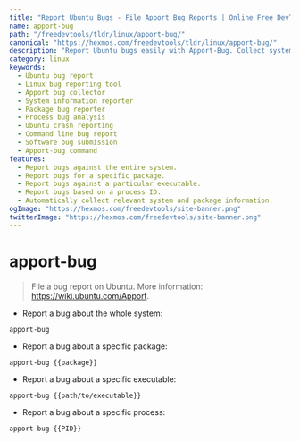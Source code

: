 ```yaml
---
title: "Report Ubuntu Bugs - File Apport Bug Reports | Online Free DevTools by Hexmos"
name: apport-bug
path: "/freedevtools/tldr/linux/apport-bug/"
canonical: "https://hexmos.com/freedevtools/tldr/linux/apport-bug/"
description: "Report Ubuntu bugs easily with Apport-Bug. Collect system information and package details for effective bug reporting. Free online tool, no registration required."
category: linux
keywords:
  - Ubuntu bug report
  - Linux bug reporting tool
  - Apport bug collector
  - System information reporter
  - Package bug reporter
  - Process bug analysis
  - Ubuntu crash reporting
  - Command line bug report
  - Software bug submission
  - Apport-bug command
features:
  - Report bugs against the entire system.
  - Report bugs for a specific package.
  - Report bugs against a particular executable.
  - Report bugs based on a process ID.
  - Automatically collect relevant system and package information.
ogImage: "https://hexmos.com/freedevtools/site-banner.png"
twitterImage: "https://hexmos.com/freedevtools/site-banner.png"
---
```


# apport-bug

> File a bug report on Ubuntu.
> More information: <https://wiki.ubuntu.com/Apport>.

- Report a bug about the whole system:

`apport-bug`

- Report a bug about a specific package:

`apport-bug {{package}}`

- Report a bug about a specific executable:

`apport-bug {{path/to/executable}}`

- Report a bug about a specific process:

`apport-bug {{PID}}`
